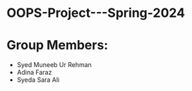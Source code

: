 # OOPS-Project---Spring-2024

# Group Members:
- Syed Muneeb Ur Rehman
- Adina Faraz
- Syeda Sara Ali

